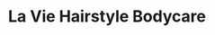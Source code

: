 ---
title: "La Vie Hairstyle Bodycare"
url: /landsberg-am-lech/la-vie-hairstyle-bodycare/
shop: Friseur
---